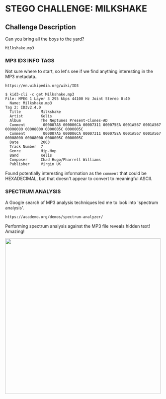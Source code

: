 # STEGO CHALLENGE: MILKSHAKE

## Challenge Description
Can you bring all the boys to the yard?

```
Milkshake.mp3
```

### MP3 ID3 INFO TAGS

Not sure where to start, so let's see if we find anything interesting in the MP3
metadata..

```
https://en.wikipedia.org/wiki/ID3
```

```
$ kid3-cli -c get Milkshake.mp3 
File: MPEG 1 Layer 3 295 kbps 44100 Hz Joint Stereo 0:40
  Name: Milkshake.mp3
Tag 2: ID3v2.4.0
  Title         Milkshake
  Artist        Kelis
  Album         The Neptunes Present-Clones-AD
  Comment        000007A5 000006CA 00007311 000075EA 0001A567 0001A567 00008000 00008000 0000005C 0000005C
  Comment        000007A5 000006CA 00007311 000075EA 0001A567 0001A567 00008000 00008000 0000005C 0000005C
  Date          2003
  Track Number  7
  Genre         Hip-Hop
  Band          Kelis
  Composer      Chad Hugo/Pharrell Williams
  Publisher     Virgin UK
```

Found potentially interesting information as the `comment` that could be
HEXADECIMAL, but that doesn't appear to convert to meaningful ASCII.

### SPECTRUM ANALYSIS

A Google search of MP3 analysis techniques led me to look into 'spectrum analysis'.

```
https://academo.org/demos/spectrum-analyzer/
```

Performing spectrum analysis against the MP3 file reveals hidden text! Amazing!

<img src="https://github.com/fortyfunbobby/security-projects/blob/master/hackthebox/stego/milkshake/milkshake-academo.org-spectrum.analyzer.jpg" width=500px/>
